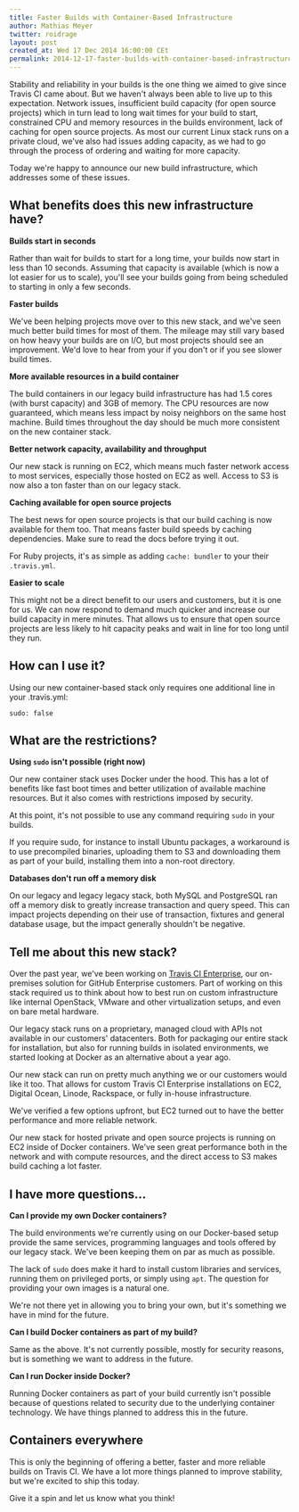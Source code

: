 ```yaml
---
title: Faster Builds with Container-Based Infrastructure
author: Mathias Meyer
twitter: roidrage
layout: post
created_at: Wed 17 Dec 2014 16:00:00 CEt
permalink: 2014-12-17-faster-builds-with-container-based-infrastructure
---
```

Stability and reliability in your builds is the one thing we aimed to give since
Travis CI came about. But we haven't always been able to live up to this
expectation. Network issues, insufficient build capacity (for open source
projects) which in turn lead to long wait times for your build to start,
constrained CPU and memory resources in the builds environment, lack of caching
for open source projects. As most our current Linux stack runs on a private
  cloud, we've also had issues adding capacity, as we had to go through the
  process of ordering and waiting for more capacity.

Today we're happy to announce our new build infrastructure, which addresses some
of these issues.

## What benefits does this new infrastructure have?

**Builds start in seconds**

Rather than wait for builds to start for a long time, your builds now start in
less than 10 seconds. Assuming that capacity is available (which is now a lot
easier for us to scale), you'll see your builds going from being scheduled to
starting in only a few seconds.

**Faster builds**

We've been helping projects move over to this new stack, and we've seen much
better build times for most of them. The mileage may still vary based on how
heavy your builds are on I/O, but most projects should see an improvement. We'd
love to hear from your if you don't or if you see slower build times.

**More available resources in a build container**

The build containers in our legacy build infrastructure has had 1.5 cores (with
burst capacity) and 3GB of memory. The CPU resources are now guaranteed, which
means less impact by noisy neighbors on the same host machine. Build times
throughout the day should be much more consistent on the new container stack.

**Better network capacity, availability and throughput**

Our new stack is running on EC2, which means much faster network access to most
services, especially those hosted on EC2 as well. Access to S3 is now also a ton
faster than on our legacy stack.


**Caching available for open source projects**

The best news for open source projects is that our build caching is now
available for them too. That means faster build speeds by caching dependencies.
Make sure to read the docs before trying it out.

For Ruby projects, it's as simple as adding `cache: bundler` to your their
`.travis.yml`.

**Easier to scale**

This might not be a direct benefit to our users and customers, but it is one for
us. We can now respond to demand much quicker and increase our build capacity in
mere minutes. That allows us to ensure that open source projects are less likely
to hit capacity peaks and wait in line for too long until they run.

## How can I use it?

Using our new container-based stack only requires one additional line in your
.travis.yml:

``` sudo: false ```

## What are the restrictions?

**Using `sudo` isn't possible (right now)**

Our new container stack uses Docker under the hood. This has a lot of benefits
like fast boot times and better utilization of available machine resources. But
it also comes with restrictions imposed by security.

At this point, it's not possible to use any command requiring `sudo` in your
builds.

If you require sudo, for instance to install Ubuntu packages, a workaround is to
use precompiled binaries, uploading them to S3 and downloading them as part of
your build, installing them into a non-root directory.

**Databases don't run off a memory disk**

On our legacy and legacy legacy stack, both MySQL and PostgreSQL ran off a
memory disk to greatly increase transaction and query speed. This can impact
projects depending on their use of transaction, fixtures and general database
usage, but the impact generally shouldn't be negative.

## Tell me about this new stack?

Over the past year, we've been working on [Travis CI
Enterprise](https://enterprise.travis-ci.com), our on-premises solution for
GitHub Enterprise customers. Part of working on this stack required us to think
about how to best run on custom infrastructure like internal OpenStack, VMware
and other virtualization setups, and even on bare metal hardware.

Our legacy stack runs on a proprietary, managed cloud with APIs not available in
our customers' datacenters. Both for packaging our entire stack for
installation, but also for running builds in isolated environments, we started
looking at Docker as an alternative about a year ago.

Our new stack can run on pretty much anything we or our customers would like it
too. That allows for custom Travis CI Enterprise installations on EC2, Digital
Ocean, Linode, Rackspace, or fully in-house infrastructure.

We've verified a few options upfront, but EC2 turned out to have the better
performance and more reliable network.

Our new stack for hosted private and open source projects is running on EC2
inside of Docker containers. We've seen great performance both in the network
and with compute resources, and the direct access to S3 makes build caching a
lot faster.

## I have more questions...

**Can I provide my own Docker containers?**

The build environments we're currently using on our Docker-based setup provide
the same services, programming languages and tools offered by our legacy stack.
We've been keeping them on par as much as possible.

The lack of `sudo` does make it hard to install custom libraries and services,
running them on privileged ports, or simply using `apt`. The question for
providing your own images is a natural one.

We're not there yet in allowing you to bring your own, but it's something we
have in mind for the future.

**Can I build Docker containers as part of my build?**

Same as the above. It's not currently possible, mostly for security reasons, but
is something we want to address in the future.

**Can I run Docker inside Docker?**

Running Docker containers as part of your build currently isn't possible because
of questions related to security due to the underlying container technology. We
have things planned to address this in the future.

## Containers everywhere

This is only the beginning of offering a better, faster and more reliable builds
on Travis CI. We have a lot more things planned to improve stability, but we're
excited to ship this today.

Give it a spin and let us know what you think!
